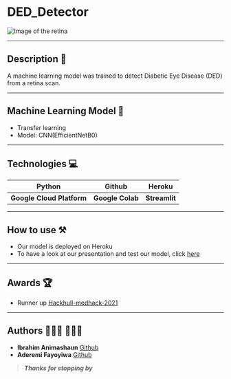 # DED_Detector

![Image of the retina](https://www.davisopticians.co.uk/Uploads/Image/comp%20DRi.jpg "The retina") 

---

## Description 📝
A machine learning model was trained to detect Diabetic Eye Disease (DED) from a retina scan.

---

## Machine Learning Model 🤖
- Transfer learning
- Model: CNN(EfficientNetB0)

---

## Technologies 💻
|Python | Github | Heroku |
|--- |--- |--- |
|**Google Cloud Platform** |**Google Colab** | **Streamlit** |

---

## How to use ⚒
- Our model is deployed on Heroku 
- To have a look at our presentation and test our model, click [here](https://ded-detector.herokuapp.com)

---

## Awards 🏆
- Runner up [Hackhull-medhack-2021](https://devpost.com/software/red-detector)

---

## Authors 👨🏾‍💻 👩🏾‍💻
- **Ibrahim Animashaun** [Github](https://github.com/iaanimashaun)
- **Aderemi Fayoyiwa** [Github](https://github.com/AderemiF)

>_**Thanks for stopping by**_

